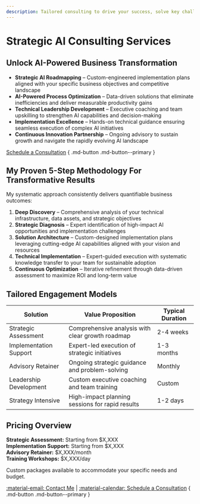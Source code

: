 ```yaml
---
description: Tailored consulting to drive your success, solve key challenges, and accelerate growth.
---
```


# Strategic AI Consulting Services

## Unlock AI-Powered Business Transformation

- **Strategic AI Roadmapping** – Custom-engineered implementation plans aligned with your specific business objectives and competitive landscape
- **AI-Powered Process Optimization** – Data-driven solutions that eliminate inefficiencies and deliver measurable productivity gains
- **Technical Leadership Development** – Executive coaching and team upskilling to strengthen AI capabilities and decision-making
- **Implementation Excellence** – Hands-on technical guidance ensuring seamless execution of complex AI initiatives
- **Continuous Innovation Partnership** – Ongoing advisory to sustain growth and navigate the rapidly evolving AI landscape

[Schedule a Consultation](./book-a-call.md) { .md-button .md-button--primary }

## My Proven 5-Step Methodology For Transformative Results

My systematic approach consistently delivers quantifiable business outcomes:

1. **Deep Discovery** – Comprehensive analysis of your technical infrastructure, data assets, and strategic objectives
2. **Strategic Diagnosis** – Expert identification of high-impact AI opportunities and implementation challenges
3. **Solution Architecture** – Custom-designed implementation plans leveraging cutting-edge AI capabilities aligned with your vision and resources
4. **Technical Implementation** – Expert-guided execution with systematic knowledge transfer to your team for sustainable adoption
5. **Continuous Optimization** – Iterative refinement through data-driven assessment to maximize ROI and long-term value

## Tailored Engagement Models

| Solution                 | Value Proposition                                | Typical Duration |
|--------------------------|--------------------------------------------------|------------------|
| Strategic Assessment     | Comprehensive analysis with clear growth roadmap | 2-4 weeks        |
| Implementation Support   | Expert-led execution of strategic initiatives    | 1-3 months       |
| Advisory Retainer        | Ongoing strategic guidance and problem-solving   | Monthly          |
| Leadership Development   | Custom executive coaching and team training      | Custom           |
| Strategy Intensive       | High-impact planning sessions for rapid results  | 1-2 days         |

## Pricing Overview

**Strategic Assessment:** Starting from $X,XXX  
**Implementation Support:** Starting from $X,XXX  
**Advisory Retainer:** $X,XXX/month  
**Training Workshops:** $X,XXX/day  

Custom packages available to accommodate your specific needs and budget.

[:material-email: Contact Me](mailto:contact@engineerprompt.com) |
[:material-calendar: Schedule a Consultation](./book-a-call.md) { .md-button .md-button--primary }
